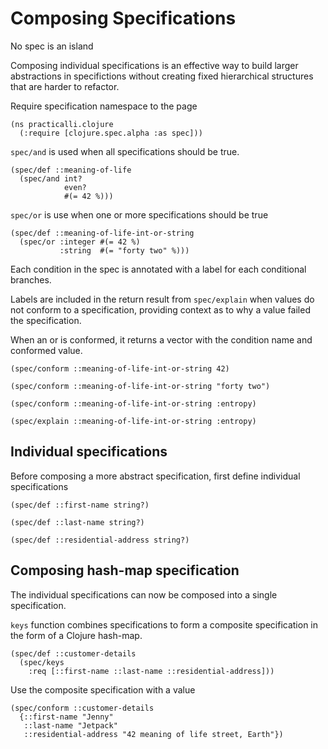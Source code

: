 # Composing Specifications
No spec is an island

Composing individual specifications is an effective way to build larger abstractions in specifictions without creating fixed hierarchical structures that are harder to refactor.

Require specification namespace to the page
```eval-clojure
(ns practicalli.clojure
  (:require [clojure.spec.alpha :as spec]))
```


`spec/and` is used when all specifications should be true.

```eval-clojure
(spec/def ::meaning-of-life
  (spec/and int?
            even?
            #(= 42 %)))
```

`spec/or` is use when one or more specifications should be true

```eval-clojure
(spec/def ::meaning-of-life-int-or-string
  (spec/or :integer #(= 42 %)
           :string  #(= "forty two" %)))
```

Each condition in the spec is annotated with a label for each conditional branches.

Labels are included in the return result from `spec/explain` when values do not conform to a specification, providing context as to why a value failed the specification.

When an or is conformed, it returns a vector with the condition name and conformed value.


```eval-clojure
(spec/conform ::meaning-of-life-int-or-string 42)
```

```eval-clojure
(spec/conform ::meaning-of-life-int-or-string "forty two")
```


```eval-clojure
(spec/conform ::meaning-of-life-int-or-string :entropy)
```


```eval-clojure
(spec/explain ::meaning-of-life-int-or-string :entropy)
```


## Individual specifications
Before composing a more abstract specification, first define individual specifications

```eval-clojure
(spec/def ::first-name string?)
```

```eval-clojure
(spec/def ::last-name string?)
```

```eval-clojure
(spec/def ::residential-address string?)
```


## Composing hash-map specification
The individual specifications can now be composed into a single specification.

`keys` function combines specifications to form a composite specification in the form of a Clojure hash-map.

```eval-clojure
(spec/def ::customer-details
  (spec/keys
    :req [::first-name ::last-name ::residential-address]))
```

Use the composite specification with a value

```eval-clojure
(spec/conform ::customer-details
  {::first-name "Jenny"
   ::last-name "Jetpack"
   ::residential-address "42 meaning of life street, Earth"})
```
